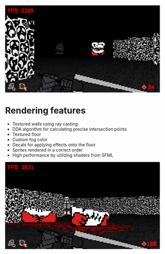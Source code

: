 ![github-small](Berserk/Berserk/Resources/Textures/Showcase2.png)
# Rendering features
* Textured walls using ray casting
* DDA algorithm for calculating precise intersection points
* Textured floor
* Custom fog color
* Decals for applying effects onto the floor
* Sprites rendered in a correct order
* High performance by utilizing shaders from SFML

![github-small](Berserk/Berserk/Resources/Textures/Showcase1.png)
